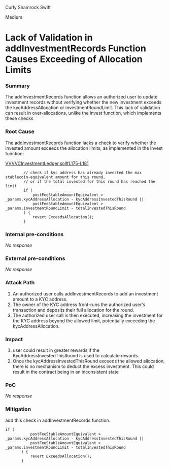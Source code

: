 Curly Shamrock Swift

Medium

# Lack of Validation in addInvestmentRecords Function Causes Exceeding of Allocation Limits

### Summary


The addInvestmentRecords function allows an authorized user to update investment records without verifying whether the new investment exceeds the kycAddressAllocation or investmentRoundLimit. This lack of validation can result in over-allocations, unlike the invest function, which implements these checks
### Root Cause


The addInvestmentRecords function lacks a check to verify whether the invested amount exceeds the allocation limits, as implemented in the invest function:  

[VVVVCInvestmentLedger.sol#L175-L181](https://github.com/sherlock-audit/2024-11-vvv-exchange-update/blob/main/vvv-platform-smart-contracts/contracts/vc/VVVVCInvestmentLedger.sol#L175-L181)
```solidity
        // check if kyc address has already invested the max stablecoin-equivalent amount for this round,
        // or if the total invested for this round has reached the limit
        if (
            postFeeStableAmountEquivalent > _params.kycAddressAllocation - kycAddressInvestedThisRound ||
            postFeeStableAmountEquivalent > _params.investmentRoundLimit - totalInvestedThisRound
        ) {
            revert ExceedsAllocation();
        }
```
### Internal pre-conditions

_No response_

### External pre-conditions

_No response_

### Attack Path

1. An authorized user calls addInvestmentRecords to add an investment amount to a KYC address.
2. The owner of the KYC address front-runs the authorized user's transaction and deposits their full allocation for the round.
3. The authorized user call is then executed, increasing the investment for the KYC address beyond the allowed limit, potentially exceeding the kycAddressAllocation.

### Impact

1. user could result in greater rewards if the KycAddressInvestedThisRound is used to calculate rewards.
2. Once the kycAddressInvestedThisRound exceeds the allowed allocation, there is no mechanism to deduct the excess investment. This could result in the contract being in an inconsistent state
### PoC

_No response_

### Mitigation
 add this check in addInvestmentRecords function.
 
 ```solidity
 if (
            postFeeStableAmountEquivalent > _params.kycAddressAllocation - kycAddressInvestedThisRound ||
            postFeeStableAmountEquivalent > _params.investmentRoundLimit - totalInvestedThisRound
        ) {
            revert ExceedsAllocation();
        }
```